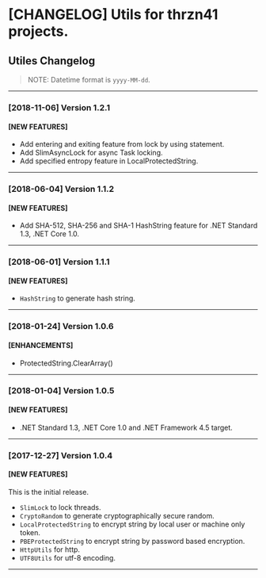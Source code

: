# [CHANGELOG] Utils for thrzn41 projects.

## Utiles Changelog

> NOTE: Datetime format is `yyyy-MM-dd`.

---
### [2018-11-06] Version 1.2.1

#### [NEW FEATURES]

* Add entering and exiting feature from lock by using statement.
* Add SlimAsyncLock for async Task locking.
* Add specified entropy feature in LocalProtectedString.

---
### [2018-06-04] Version 1.1.2

#### [NEW FEATURES]

* Add SHA-512, SHA-256 and SHA-1 HashString feature for .NET Standard 1.3, .NET Core 1.0.

---
### [2018-06-01] Version 1.1.1

#### [NEW FEATURES]

* `HashString` to generate hash string.

---
### [2018-01-24] Version 1.0.6

#### [ENHANCEMENTS]

* ProtectedString.ClearArray()

---
### [2018-01-04] Version 1.0.5

#### [NEW FEATURES]

* .NET Standard 1.3, .NET Core 1.0 and .NET Framework 4.5 target.

---
### [2017-12-27] Version 1.0.4

#### [NEW FEATURES]
This is the initial release.  

* `SlimLock` to lock threads.
* `CryptoRandom` to generate cryptographically secure random.
* `LocalProtectedString` to encrypt string by local user or machine only token.
* `PBEProtectedString` to encrypt string by password based encryption.
* `HttpUtils` for http.
* `UTF8Utils` for utf-8 encoding.
---
